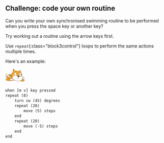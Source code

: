 ## Challenge: code your own routine

Can you write your own synchronised swimming routine to be performed when you press the space key or another key?

Try working out a routine using the arrow keys first. 

Use `repeat`{:class="block3control"} loops to perform the same actions multiple times. 

Here's an example:

![swimmer sprite](images/swimmer-sprite.png)

```blocks3
when [m v] key pressed
repeat (8)
	turn cw (45) degrees
	repeat (20)
		move (5) steps
	end
	repeat (20)
		move (-5) steps
	end
end
```

